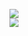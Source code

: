 [![](https://img.shields.io/badge/Made%20With-Github%20Spray-lightgrey.svg?style=for-the-badge&logo=github)](https://github.com/Annihil/github-spray#2664)  
[![](https://i.imgur.com/2DrTn0Z.gif)](https://github.com/Annihil/github-spray)